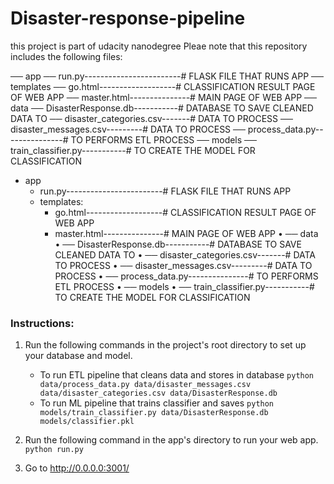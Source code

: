 # Disaster-response-pipeline
this project is part of udacity nanodegree
Pleae note that this repository includes the following files:

 ── app
     ── run.py------------------------# FLASK FILE THAT RUNS APP
     ── templates
         ── go.html-------------------# CLASSIFICATION RESULT PAGE OF WEB APP
         ── master.html---------------# MAIN PAGE OF WEB APP
 ── data
     ── DisasterResponse.db-----------# DATABASE TO SAVE CLEANED DATA TO
     ── disaster_categories.csv-------# DATA TO PROCESS
     ── disaster_messages.csv---------# DATA TO PROCESS
     ── process_data.py---------------# TO PERFORMS ETL PROCESS
 ── models
     ── train_classifier.py-----------# TO CREATE THE MODEL FOR CLASSIFICATION 
- app
  - run.py------------------------# FLASK FILE THAT RUNS APP
  -  templates:
     -  go.html-------------------# CLASSIFICATION RESULT PAGE OF WEB APP
     -  master.html---------------# MAIN PAGE OF WEB APP
•	── data
•	── DisasterResponse.db-----------# DATABASE TO SAVE CLEANED DATA TO
•	── disaster_categories.csv-------# DATA TO PROCESS
•	── disaster_messages.csv---------# DATA TO PROCESS
•	── process_data.py---------------# TO PERFORMS ETL PROCESS
•	── models
•	── train_classifier.py-----------# TO CREATE THE MODEL FOR CLASSIFICATION



### Instructions:
1. Run the following commands in the project's root directory to set up your database and model.

    - To run ETL pipeline that cleans data and stores in database
        `python data/process_data.py data/disaster_messages.csv data/disaster_categories.csv data/DisasterResponse.db`
    - To run ML pipeline that trains classifier and saves
        `python models/train_classifier.py data/DisasterResponse.db models/classifier.pkl`

2. Run the following command in the app's directory to run your web app.
    `python run.py`

3. Go to http://0.0.0.0:3001/

